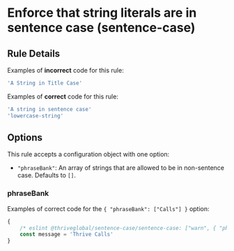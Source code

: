 # Enforce that string literals are in sentence case (sentence-case)

## Rule Details

Examples of **incorrect** code for this rule:

```js
'A String in Title Case'
```

Examples of **correct** code for this rule:

```js
'A string in sentence case'
'lowercase-string'
```

## Options

This rule accepts a configuration object with one option:

-   `"phraseBank"`: An array of strings that are allowed to be in non-sentence case. Defaults to `[]`.

### phraseBank

Examples of correct code for the `{ "phraseBank": ["Calls"] }` option:

```js
{
    /* eslint @thriveglobal/sentence-case/sentence-case: ["warn", { "phraseBank": ["Calls"] }] */
    const message = 'Thrive Calls'
}
```
